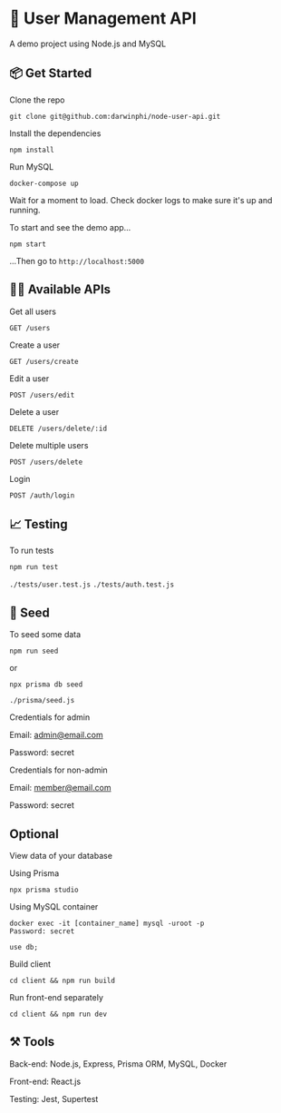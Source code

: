# 📒 User Management API
A demo project using Node.js and MySQL

## 📦 Get Started
Clone the repo
```
git clone git@github.com:darwinphi/node-user-api.git
```
Install the dependencies
```
npm install
```
Run MySQL

```
docker-compose up
```
Wait for a moment to load. Check docker logs to make sure it's up and running.

To start and see the demo app...
```
npm start
```
...Then go to `http://localhost:5000`

## 👨‍💻 Available APIs
Get all users
```
GET /users
```
Create a user
```
GET /users/create
```
Edit a user
```
POST /users/edit
```
Delete a user
```
DELETE /users/delete/:id
```
Delete multiple users
```
POST /users/delete
```
Login
```
POST /auth/login
```

## 📈 Testing
To  run tests
```
npm run test
```
`./tests/user.test.js`
`./tests/auth.test.js`

## 🌱 Seed
To seed some data
```
npm run seed
```

or
```
npx prisma db seed
```
`./prisma/seed.js`

Credentials for admin

Email: admin@email.com

Password: secret

Credentials for non-admin

Email: member@email.com

Password: secret

## Optional
View data of your database

Using Prisma
```
npx prisma studio
```
Using MySQL container
```
docker exec -it [container_name] mysql -uroot -p
Password: secret
```
```
use db;
```
Build client
```
cd client && npm run build
```

Run front-end separately
```
cd client && npm run dev
```


## ⚒️ Tools
Back-end: Node.js, Express, Prisma ORM, MySQL, Docker

Front-end: React.js

Testing: Jest, Supertest

